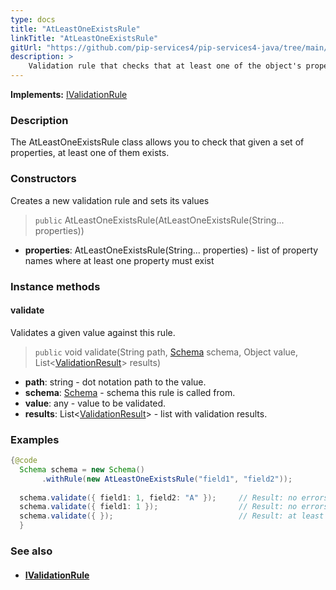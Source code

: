 ```yaml
---
type: docs
title: "AtLeastOneExistsRule"
linkTitle: "AtLeastOneExistsRule"
gitUrl: "https://github.com/pip-services4/pip-services4-java/tree/main/pip-services4-data-java"
description: >
    Validation rule that checks that at least one of the object's properties exists.
---
```


**Implements:** [IValidationRule](../ivalidation_rule)

### Description

The AtLeastOneExistsRule class allows you to check that given a set of properties, at least one of them exists. 

### Constructors
Creates a new validation rule and sets its values

> `public` AtLeastOneExistsRule(AtLeastOneExistsRule(String... properties))

- **properties**: AtLeastOneExistsRule(String... properties) - list of property names where at least one property must exist

### Instance methods

#### validate
Validates a given value against this rule.

> `public` void validate(String path, [Schema](../schema) schema, Object value, List<[ValidationResult](../validation_result)> results)

- **path**: string - dot notation path to the value.
- **schema**: [Schema](../schema) - schema this rule is called from.
- **value**: any - value to be validated.
- **results**: List<[ValidationResult](../validation_result)> - list with validation results.

### Examples
```java
{@code
  Schema schema = new Schema()
       .withRule(new AtLeastOneExistsRule("field1", "field2"));
 
  schema.validate({ field1: 1, field2: "A" });     // Result: no errors
  schema.validate({ field1: 1 });                  // Result: no errors
  schema.validate({ });                            // Result: at least one of properties field1, field2 must exist
  }
```

### See also
- #### [IValidationRule](../ivalidation_rule)
